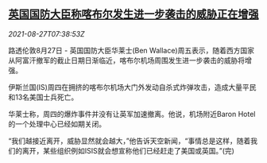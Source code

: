 <!--1630051262000-->
[英国国防大臣称喀布尔发生进一步袭击的威胁正在增强](https://cn.reuters.com/article/uk-wallace-afghanistan-kabul-attack-0827-idCNKBS2FS0KX)
------

<div><i>2021-08-27T07:38:53Z</i></div><p>路透伦敦8月27日 - 英国国防大臣华莱士(Ben Wallace)周五表示，随着西方国家从阿富汗撤军的截止日期日渐临近，喀布尔机场周围发生进一步袭击的威胁将增强。</p><p>伊斯兰国(IS)周四在拥挤的喀布尔机场大门外发动自杀式炸弹攻击，造成大量平民和13名美国士兵死亡。</p><p>华莱士称，周四的爆炸事件并没有让英军加速撤离。他说，机场附近Baron Hotel的一个处理中心已经如期关闭。</p><p>“我们越接近离开，威胁显然就会越大，”他告诉天空新闻，“事情总是这样，随着我们的离开，某些组织例如ISIS就会想宣称他们已经赶走了美国或英国。”(完)</p>
